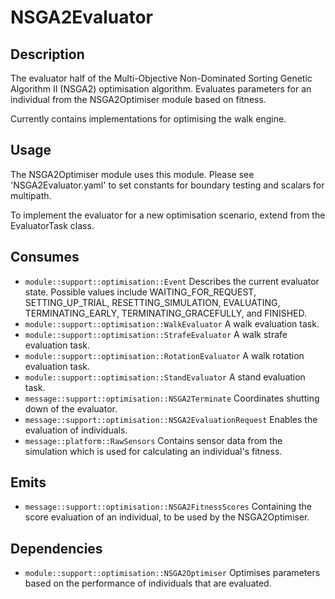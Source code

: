 # NSGA2Evaluator

## Description

The evaluator half of the Multi-Objective Non-Dominated Sorting Genetic Algorithm II (NSGA2) optimisation algorithm. Evaluates parameters for an individual from the NSGA2Optimiser module based on fitness.

Currently contains implementations for optimising the walk engine.

## Usage

The NSGA2Optimiser module uses this module. Please see 'NSGA2Evaluator.yaml' to set constants for boundary testing and scalars for multipath.

To implement the evaluator for a new optimisation scenario, extend from the EvaluatorTask class.

## Consumes

- `module::support::optimisation::Event` Describes the current evaluator state. Possible values include WAITING_FOR_REQUEST, SETTING_UP_TRIAL, RESETTING_SIMULATION, EVALUATING, TERMINATING_EARLY, TERMINATING_GRACEFULLY, and FINISHED.
- `module::support::optimisation::WalkEvaluator` A walk evaluation task.
- `module::support::optimisation::StrafeEvaluator` A walk strafe evaluation task.
- `module::support::optimisation::RotationEvaluator` A walk rotation evaluation task.
- `module::support::optimisation::StandEvaluator` A stand evaluation task.
- `message::support::optimisation::NSGA2Terminate` Coordinates shutting down of the evaluator.
- `message::support::optimisation::NSGA2EvaluationRequest` Enables the evaluation of individuals.
- `message::platform::RawSensors` Contains sensor data from the simulation which is used for calculating an individual's fitness.

## Emits

- `message::support::optimisation::NSGA2FitnessScores` Containing the score evaluation of an individual, to be used by the NSGA2Optimiser.

## Dependencies

- `module::support::optimisation::NSGA2Optimiser` Optimises parameters based on the performance of individuals that are evaluated.
